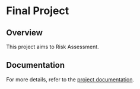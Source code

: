 # Final Project

## Overview

This project aims to Risk Assessment.

## Documentation

For more details, refer to the [project documentation](Aritifical-intelligence-app.pdf).
